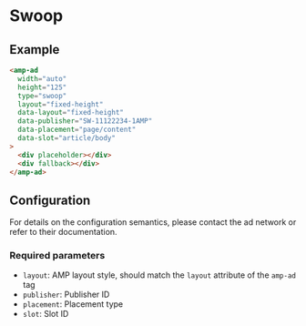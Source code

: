 <!---
Copyright 2017 The AMP HTML Authors. All Rights Reserved.

Licensed under the Apache License, Version 2.0 (the "License");
you may not use this file except in compliance with the License.
You may obtain a copy of the License at

      http://www.apache.org/licenses/LICENSE-2.0

Unless required by applicable law or agreed to in writing, software
distributed under the License is distributed on an "AS-IS" BASIS,
WITHOUT WARRANTIES OR CONDITIONS OF ANY KIND, either express or implied.
See the License for the specific language governing permissions and
limitations under the License.
-->

# Swoop

## Example

```html
<amp-ad
  width="auto"
  height="125"
  type="swoop"
  layout="fixed-height"
  data-layout="fixed-height"
  data-publisher="SW-11122234-1AMP"
  data-placement="page/content"
  data-slot="article/body"
>
  <div placeholder></div>
  <div fallback></div>
</amp-ad>
```

## Configuration

For details on the configuration semantics, please contact the ad network or
refer to their documentation.

### Required parameters

- `layout`: AMP layout style, should match the `layout` attribute of the
  `amp-ad` tag
- `publisher`: Publisher ID
- `placement`: Placement type
- `slot`: Slot ID
